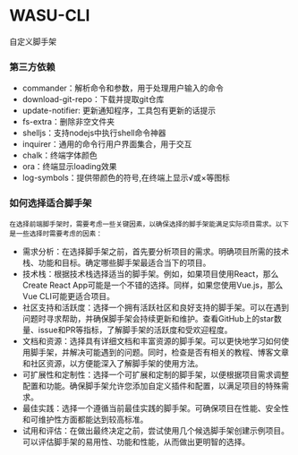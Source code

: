# WASU-CLI
自定义脚手架


### 第三方依赖

- commander：解析命令和参数，用于处理用户输入的命令
- download-git-repo：下载并提取git仓库
- update-notifier: 更新通知程序，工具包有更新的话提示
- fs-extra：删除非空文件夹
- shelljs：支持nodejs中执行shell命令神器
- inquirer：通用的命令行用户界面集合，用于交互
- chalk：终端字体颜色
- ora：终端显示loading效果
- log-symbols：提供带颜色的符号,在终端上显示√或×等图标


### 如何选择适合脚手架
    在选择前端脚手架时，需要考虑一些关键因素，以确保选择的脚手架能满足实际项目需求。以下是一些选择时需要考虑的因素：

- 需求分析：在选择脚手架之前，首先要分析项目的需求。明确项目所需的技术栈、功能和目标。确定哪些脚手架最适合当下的项目。
- 技术栈：根据技术栈选择适当的脚手架。例如，如果项目使用React，那么Create React App可能是一个不错的选择。同样，如果您使用Vue.js，那么Vue CLI可能更适合项目。
- 社区支持和活跃度：选择一个拥有活跃社区和良好支持的脚手架。可以在遇到问题时寻求帮助，并确保脚手架会持续更新和维护。查看GitHub上的star数量、issue和PR等指标，了解脚手架的活跃度和受欢迎程度。
- 文档和资源：选择具有详细文档和丰富资源的脚手架。可以更快地学习如何使用脚手架，并解决可能遇到的问题。同时，检查是否有相关的教程、博客文章和社区资源，以方便能深入了解脚手架的使用方法。
- 可扩展性和定制性：选择一个可扩展和定制的脚手架，以便根据项目需求调整配置和功能。确保脚手架允许您添加自定义插件和配置，以满足项目的特殊需求。
- 最佳实践：选择一个遵循当前最佳实践的脚手架。可确保项目在性能、安全性和可维护性方面都能达到较高标准。
- 试用和评估：在做出最终决定之前，尝试使用几个候选脚手架创建示例项目。可以评估脚手架的易用性、功能和性能，从而做出更明智的选择。
